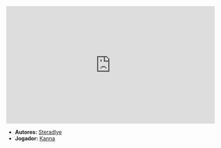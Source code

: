 <iframe width="560" height="315" src="https://www.youtube.com/embed/E2kcfqJXCvU?si=1QywA-yz3s3K80fv" title="YouTube video player" frameborder="0" allow="accelerometer; autoplay; clipboard-write; encrypted-media; gyroscope; picture-in-picture; web-share" referrerpolicy="strict-origin-when-cross-origin" allowfullscreen></iframe>

- **Autores:** [Steradlye](../Autores/Steradlye.md)
- **Jogador:** [Kanna](content/Jogadores/Kanna.md)